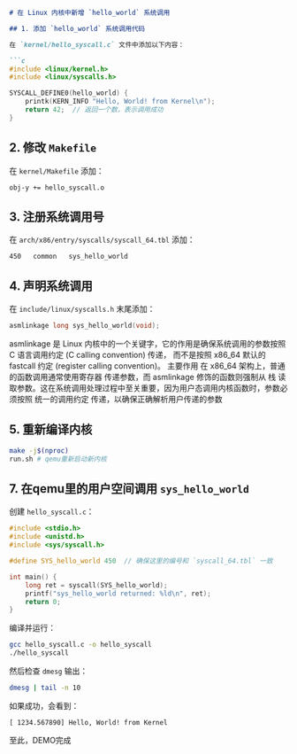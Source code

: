 ```markdown
# 在 Linux 内核中新增 `hello_world` 系统调用

## 1. 添加 `hello_world` 系统调用代码

在 `kernel/hello_syscall.c` 文件中添加以下内容：

```c
#include <linux/kernel.h>
#include <linux/syscalls.h>

SYSCALL_DEFINE0(hello_world) {
    printk(KERN_INFO "Hello, World! from Kernel\n");
    return 42;  // 返回一个数，表示调用成功
}
```

## 2. 修改 `Makefile`

在 `kernel/Makefile` 添加：

```make
obj-y += hello_syscall.o
```

## 3. 注册系统调用号

在 `arch/x86/entry/syscalls/syscall_64.tbl` 添加：

```plaintext
450   common   sys_hello_world
```

## 4. 声明系统调用

在 `include/linux/syscalls.h` 末尾添加：

```c
asmlinkage long sys_hello_world(void);
```
asmlinkage 是 Linux 内核中的一个关键字，它的作用是确保系统调用的参数按照 C 语言调用约定 (C calling convention) 传递，
而不是按照 x86_64 默认的 fastcall 约定 (register calling convention)。 主要作用 在 x86_64 架构上，普通的函数调用通常使用寄存器
传递参数，而 asmlinkage 修饰的函数则强制从 栈 读取参数。这在系统调用处理过程中至关重要，因为用户态调用内核函数时，参数必须按照 统一的调用约定
传递，以确保正确解析用户传递的参数

## 5. 重新编译内核

```sh
make -j$(nproc)
run.sh # qemu重新启动新内核
```


## 7. 在qemu里的用户空间调用 `sys_hello_world`

创建 `hello_syscall.c`：

```c
#include <stdio.h>
#include <unistd.h>
#include <sys/syscall.h>

#define SYS_hello_world 450  // 确保这里的编号和 `syscall_64.tbl` 一致

int main() {
    long ret = syscall(SYS_hello_world);
    printf("sys_hello_world returned: %ld\n", ret);
    return 0;
}
```

编译并运行：

```sh
gcc hello_syscall.c -o hello_syscall
./hello_syscall
```

然后检查 `dmesg` 输出：

```sh
dmesg | tail -n 10
```

如果成功，会看到：

```plaintext
[ 1234.567890] Hello, World! from Kernel
```
至此，DEMO完成
